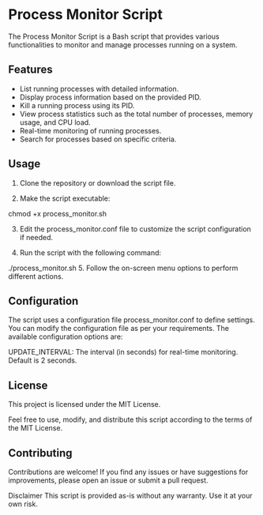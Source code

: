 # Process Monitor Script

The Process Monitor Script is a Bash script that provides various functionalities to monitor and manage processes running on a system.

## Features

- List running processes with detailed information.
- Display process information based on the provided PID.
- Kill a running process using its PID.
- View process statistics such as the total number of processes, memory usage, and CPU load.
- Real-time monitoring of running processes.
- Search for processes based on specific criteria.

## Usage

1. Clone the repository or download the script file.

2. Make the script executable:

chmod +x process_monitor.sh

3. Edit the process_monitor.conf file to customize the script configuration if needed.

4. Run the script with the following command:

./process_monitor.sh
5. Follow the on-screen menu options to perform different actions.

## Configuration

The script uses a configuration file process_monitor.conf to define settings. You can modify the configuration file as per your requirements. The available configuration options are:

UPDATE_INTERVAL: The interval (in seconds) for real-time monitoring. Default is 2 seconds.

## License

This project is licensed under the MIT License.

Feel free to use, modify, and distribute this script according to the terms of the MIT License.

## Contributing
Contributions are welcome! If you find any issues or have suggestions for improvements, please open an issue or submit a pull request.

Disclaimer
This script is provided as-is without any warranty. Use it at your own risk.
